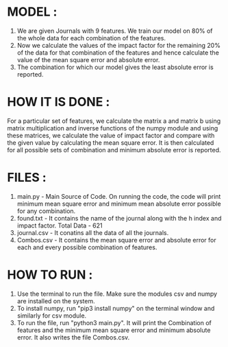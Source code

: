 # MODEL :
1) We are given Journals with 9 features. We train our model on 80% of the whole data for each combination of the features.
2) Now we calculate the values of the impact factor for the remaining 20% of the data for that combination of the features and hence calculate the value of the mean square error and absolute error.
3) The combination for which our model gives the least absolute error is reported.

# HOW IT IS DONE :
For a particular set of features, we calculate the matrix a and matrix b using matrix multiplication and inverse functions of the numpy module and using these matrices, we calculate the value of impact factor and compare with the given value by calculating the mean square error. It is then calculated for all possible sets of combination and minimum absolute error is reported.

# FILES :
1) main.py - Main Source of Code. On running the code, the code will print minimum mean square error and minimum mean absolute error possible for any combination.
2) found.txt - It contains the name of the journal along with the h index and impact factor. Total Data - 621
3) journal.csv - It conatins all the data of all the journals.
4) Combos.csv - It contains the mean square error and absolute error for each and every possible combination of features.

# HOW TO RUN :
1) Use the terminal to run the file. Make sure the modules csv and numpy are installed on the system.
2) To install numpy, run "pip3 install numpy" on the terminal window and similarly for csv module.
3) To run the file, run "python3 main.py". It will print the Combination of features and the minimum mean square error and minimum absolute error. It also writes the file Combos.csv.
